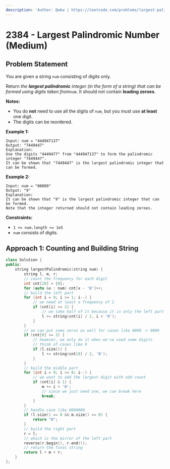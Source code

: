 ```yaml
---
description: 'Author: @wkw | https://leetcode.com/problems/largest-palindromic-number/'
---
```


# 2384 - Largest Palindromic Number (Medium)

## Problem Statement

You are given a string `num` consisting of digits only.

Return _the **largest palindromic** integer (in the form of a string) that can be formed using digits taken from_`num`. It should not contain **leading zeroes**.

**Notes:**

- You do **not** need to use all the digits of `num`, but you must use **at least** one digit.
- The digits can be reordered.

**Example 1:**

```
Input: num = "444947137"
Output: "7449447"
Explanation:
Use the digits "4449477" from "444947137" to form the palindromic integer "7449447".
It can be shown that "7449447" is the largest palindromic integer that can be formed.
```

**Example 2:**

```
Input: num = "00009"
Output: "9"
Explanation:
It can be shown that "9" is the largest palindromic integer that can be formed.
Note that the integer returned should not contain leading zeroes.
```

**Constraints:**

- `1 <= num.length <= 1e5`
- `num` consists of digits.

## Approach 1: Counting and Building String

<SolutionAuthor name="@wkw"/>

```cpp
class Solution {
public:
    string largestPalindromic(string num) {
        string l, m, r;
        // count the frequency for each digit
        int cnt[10] = {0};
        for (auto &x : num) cnt[x - '0']++;
        // build the left part
        for (int i = 9; i >= 1; i--) {
            // we need at least a frequency of 2
            if (cnt[i] >= 2) {
                // we take half of it because it is only the left part
                l += string(cnt[i] / 2, i + '0');
            }
        }
        // we can put some zeros as well for cases like 0099 -> 9009
        if (cnt[0] >= 2) {
            // however, we only do it when we've used some digits
            // think of cases like 9
            if (l.size()) {
                l += string(cnt[0] / 2, '0');
            }
        }
        // build the middle part
        for (int i = 9; i >= 0; i--) {
            // we want to add the largest digit with odd count
            if (cnt[i] & 1) {
                m += i + '0';
                // since we just need one, we can break here
                break;
            }
        }
        // handle case like 0000000
        if (l.size() == 0 && m.size() == 0) {
            return "0";
        }
        // build the right part
        r = l;
        // which is the mirror of the left part
        reverse(r.begin(), r.end());
        // return the final string
        return l + m + r;
    }
};
```
